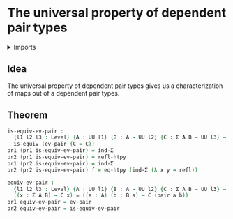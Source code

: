 # The universal property of dependent pair types

<details><summary>Imports</summary>
```agda
module foundation.universal-property-dependent-pair-types where
open import foundation.dependent-pair-types
open import foundation.equivalences
open import foundation.function-extensionality
open import foundation.homotopies
open import foundation.identity-types
open import foundation.universe-levels
```
</details>

## Idea

The universal property of dependent pair types gives us a characterization of maps out of a dependent pair types.

## Theorem

```agda
is-equiv-ev-pair :
  {l1 l2 l3 : Level} {A : UU l1} {B : A → UU l2} {C : Σ A B → UU l3} →
  is-equiv (ev-pair {C = C})
pr1 (pr1 is-equiv-ev-pair) = ind-Σ
pr2 (pr1 is-equiv-ev-pair) = refl-htpy
pr1 (pr2 is-equiv-ev-pair) = ind-Σ
pr2 (pr2 is-equiv-ev-pair) f = eq-htpy (ind-Σ (λ x y → refl))

equiv-ev-pair :
  {l1 l2 l3 : Level} {A : UU l1} {B : A → UU l2} {C : Σ A B → UU l3} →
  ((x : Σ A B) → C x) ≃ ((a : A) (b : B a) → C (pair a b))
pr1 equiv-ev-pair = ev-pair
pr2 equiv-ev-pair = is-equiv-ev-pair
```

